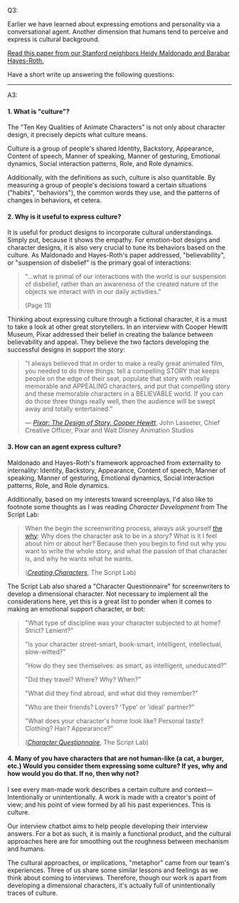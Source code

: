 Q3: 

Earlier we have learned about expressing emotions and personality via a conversational agent. Another dimension that humans tend to perceive and express is cultural background.

[Read this paper from our Stanford neighbors Heidy Maldonado and Barabar Hayes-Roth.](https://hci.stanford.edu/publications/2004/CrossCultBelievability0304/CrossCultBelievability0304.pdf)

Have a short write up answering the following questions:

---

A3:

#### 1. What is "culture"?

The "Ten Key Qualities of Animate Characters" is not only about character design, it precisely depicts what culture means.

Culture is a group of people's shared Identity, Backstory, Appearance, Content of speech, Manner of speaking, Manner of gesturing, Emotional dynamics, Social interaction patterns, Role, and Role dynamics.

Additionally, with the definitions as such, culture is also quantitable. By measuring a group of people's decisions toward a certain situations ("habits", "behaviors"), the common words they use, and the patterns of changes in behaviors, et cetera.



#### 2. Why is it useful to express culture?

It is useful for product designs to incorporate cultural understandings. Simply put, because it shows the empathy. For emotion-bot designs and character designs, it is also very crucial to tune its behaviors based on the culture. As Maldonado and Hayes-Roth's paper addressed, "believability", or "suspension of disbelief" is the primary goal of interactions: 

> "…what is primal of our interactions with the world is our suspension of disbelief, rather than an awareness of the created nature of the objects we interact with in our daily activities." 
>
> (Page 11)



Thinking about expressing culture through a fictional character, it is a must to take a look at other great storytellers. In an interview with Cooper Hewitt Museum, Pixar addressed their belief in creating the balance between believability and appeal. They believe the two factors developing the successful designs in support the story: 

> "I always believed that in order to make a really great animated film, you needed to do three things: tell a compelling STORY that keeps people on the edge of their seat, populate that story with really memorable and APPEALING characters, and put that compelling story and these memorable characters in a BELIEVABLE world. If you can do those three things really well, then the audience will be swept away and totally entertained.”
>
> — [*Pixar: The Design of Story, Cooper Hewitt*](https://collection.cooperhewitt.org/exhibitions/102147315/),  John Lasseter, Chief Creative Officer, Pixar and Walt Disney Animation Studios



#### 3. How can an agent express culture?

Maldonado and Hayes-Roth's framework approached from externality to internality: Identity, Backstory, Appearance, Content of speech, Manner of speaking, Manner of gesturing, Emotional dynamics, Social interaction patterns, Role, and Role dynamics.

Additionally, based on my interests toward screenplays, I'd also like to footnote some thoughts as I was reading _Character Development_ from The Script Lab:

> When the begin the screenwriting process, always ask yourself [the why](https://thescriptlab.com/screenwriting/script-tips/439-apply-the-why-your-story-epoxy): Why does the character ask to be in a story? What is it I feel about him or about her? Because then you begin to find out why you want to write the whole story, and what the passion of that character is, and why he wants what he wants.
>
> (_[Creating Characters](https://thescriptlab.com/screenwriting/character/creating-characters)_, The Script Lab)

The Script Lab also shared a "Character Questionnaire" for screenwriters to develop a dimensional character. Not necessary to implement all the considerations here, yet this is a great list to ponder when it comes to making an emotional support character, or bot:

> "What type of discipline was your character subjected to at home? Strict? Lenient?"
>
> "Is your character street-smart, book-smart, intelligent, intellectual, slow-witted?"
>
> "How do they see themselves: as smart, as intelligent, uneducated?"
>
> "Did they travel? Where? Why? When?"
>
> "What did they find abroad, and what did they remember?"
>
> "Who are their friends? Lovers? 'Type' or 'ideal' partner?"
>
> "What does your character's home look like? Personal taste? Clothing? Hair? Appearance?"
>
> (*[Character Questionnaire](https://thescriptlab.com/screenwriting/character/creating-characters/23-character-questionnaire),* The Script Lab)



#### 4. Many of you have characters that are not human-like (a cat, a burger, etc.) Would you consider them expressing some culture? If yes, why and how would you do that. If no, then why not?

I see every man-made work describes a certain culture and context—Intentionally or unintentionally. A work is made with a creator's point of view; and his point of view formed by all his past experiences. This is culture.

Our interview chatbot aims to help people developing their interview answers. For a bot as such, it is mainly a functional product, and the cultural approaches here are for smoothing out the roughness between mechanism and humans. 

The cultural approaches, or implications, "metaphor" came from our team's experiences. Three of us share some similar lessons and feelings as we think about coming to interviews. Therefore, though our work is apart from developing a dimensional characters, it's actually full of unintentionally traces of culture.


